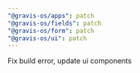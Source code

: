 ```yaml
---
"@gravis-os/apps": patch
"@gravis-os/fields": patch
"@gravis-os/form": patch
"@gravis-os/ui": patch
---
```


Fix build error, update ui components
